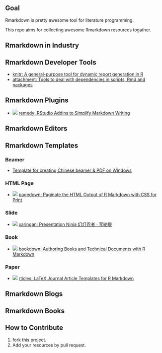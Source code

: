 ## Goal

Rmarkdown is pretty awesome tool for literature programming.

This repo aims for collecting awesome Rmarkdown resources togather.

## Rmarkdown in Industry

## Rmarkdown Developer Tools

+ [knitr: A general-purpose tool for dynamic report generation in R ]()
+ [attachment: 
Tools to deal with dependencies in scripts, Rmd and packages](https://github.com/ThinkR-open/attachment)

## Rmarkdown Plugins

+ ![](https://camo.githubusercontent.com/73957f886d9c8f29cdec1fdcab32d5d727406acb/687474703a2f2f6372616e6c6f67732e722d706b672e6f72672f6261646765732f72656d656479) [remedy: RStudio Addins to Simplify Markdown Writing ](https://github.com/ThinkR-open/remedy) 

## Rmarkdown Editors



## Rmarkdown Templates

### Beamer

+ [Template for creating Chinese beamer & PDF on Windows](https://github.com/BruceZhaoR/Zh-beamer)

### HTML Page

+ ![](https://camo.githubusercontent.com/3eaae45724be1b7b65d2f53f485a00153794cb57/68747470733a2f2f6372616e6c6f67732e722d706b672e6f72672f6261646765732f70616765646f776e) [pagedown: Paginate the HTML Output of R Markdown with CSS for Print](https://github.com/rstudio/pagedown)

### Slide

+ ![](https://camo.githubusercontent.com/d8cc9494b62517414e1ad14ca779fab9b43ad3b3/68747470733a2f2f6372616e6c6f67732e722d706b672e6f72672f6261646765732f786172696e67616e) [xaringan: Presentation Ninja 幻灯忍者 · 写轮眼](https://github.com/yihui/xaringan)

### Book

+ ![](https://camo.githubusercontent.com/fc70b6d766dc92e893fa58088510061337b48ce5/68747470733a2f2f6372616e6c6f67732e722d706b672e6f72672f6261646765732f626f6f6b646f776e) [bookdown: Authoring Books and Technical Documents with R Markdown](https://github.com/rstudio/bookdown)

### Paper

+ ![](https://cran.r-project.org/package=rticles) [rticles: LaTeX Journal Article Templates for R Markdown](https://github.com/rstudio/rticles)

## Rmarkdown Blogs

## Rmarkdown Books

## How to Contribute

1. fork this project.
2. Add your resources by pull request.

